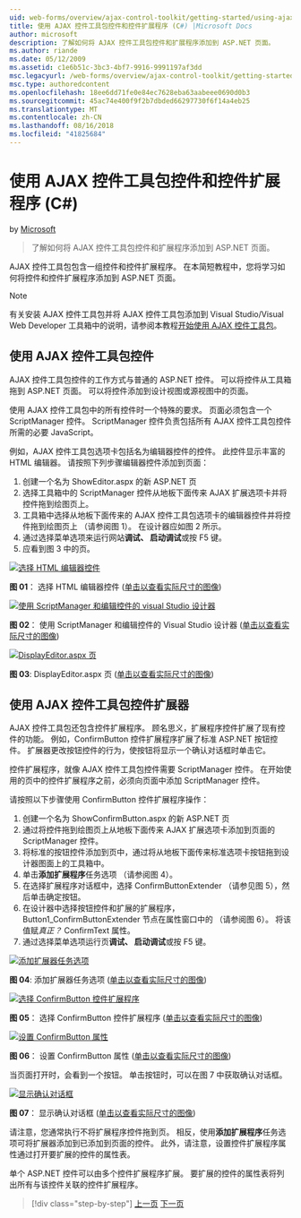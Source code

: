 ```yaml
---
uid: web-forms/overview/ajax-control-toolkit/getting-started/using-ajax-control-toolkit-controls-and-control-extenders-cs
title: 使用 AJAX 控件工具包控件和控件扩展程序 (C#) |Microsoft Docs
author: microsoft
description: 了解如何将 AJAX 控件工具包控件和扩展程序添加到 ASP.NET 页面。
ms.author: riande
ms.date: 05/12/2009
ms.assetid: c1e6b51c-3bc3-4bf7-9916-9991197af3dd
msc.legacyurl: /web-forms/overview/ajax-control-toolkit/getting-started/using-ajax-control-toolkit-controls-and-control-extenders-cs
msc.type: authoredcontent
ms.openlocfilehash: 18ee6dd71fe0e84ec7628eba63aabeee0690d0b3
ms.sourcegitcommit: 45ac74e400f9f2b7dbded66297730f6f14a4eb25
ms.translationtype: MT
ms.contentlocale: zh-CN
ms.lasthandoff: 08/16/2018
ms.locfileid: "41825684"
---
```

<a name="using-ajax-control-toolkit-controls-and-control-extenders-c"></a>使用 AJAX 控件工具包控件和控件扩展程序 (C#)
====================
by [Microsoft](https://github.com/microsoft)

> 了解如何将 AJAX 控件工具包控件和扩展程序添加到 ASP.NET 页面。


AJAX 控件工具包包含一组控件和控件扩展程序。 在本简短教程中，您将学习如何将控件和控件扩展程序添加到 ASP.NET 页面。

> [!NOTE] 
> 
> 有关安装 AJAX 控件工具包并将 AJAX 控件工具包添加到 Visual Studio/Visual Web Developer 工具箱中的说明，请参阅本教程[开始使用 AJAX 控件工具包](get-started-with-the-ajax-control-toolkit-cs.md)。


## <a name="using-ajax-control-toolkit-controls"></a>使用 AJAX 控件工具包控件

AJAX 控件工具包控件的工作方式与普通的 ASP.NET 控件。 可以将控件从工具箱拖到 ASP.NET 页面。 可以将控件添加到设计视图或源视图中的页面。

使用 AJAX 控件工具包中的所有控件时一个特殊的要求。 页面必须包含一个 ScriptManager 控件。 ScriptManager 控件负责包括所有 AJAX 控件工具包控件所需的必要 JavaScript。

例如，AJAX 控件工具包选项卡包括名为编辑器控件的控件。 此控件显示丰富的 HTML 编辑器。 请按照下列步骤编辑器控件添加到页面：

1. 创建一个名为 ShowEditor.aspx 的新 ASP.NET 页
2. 选择工具箱中的 ScriptManager 控件从地板下面传来 AJAX 扩展选项卡并将控件拖到绘图页上。
3. 工具箱中选择从地板下面传来的 AJAX 控件工具包选项卡的编辑器控件并将控件拖到绘图页上 （请参阅图 1）。 在设计器应如图 2 所示。
4. 通过选择菜单选项来运行网站**调试、 启动调试**或按 F5 键。
5. 应看到图 3 中的页。


[![选择 HTML 编辑器控件](using-ajax-control-toolkit-controls-and-control-extenders-cs/_static/image1.jpg)](using-ajax-control-toolkit-controls-and-control-extenders-cs/_static/image1.png)

**图 01**： 选择 HTML 编辑器控件 ([单击以查看实际尺寸的图像](using-ajax-control-toolkit-controls-and-control-extenders-cs/_static/image2.png))


[![使用 ScriptManager 和编辑控件的 visual Studio 设计器](using-ajax-control-toolkit-controls-and-control-extenders-cs/_static/image2.jpg)](using-ajax-control-toolkit-controls-and-control-extenders-cs/_static/image3.png)

**图 02**： 使用 ScriptManager 和编辑控件的 Visual Studio 设计器 ([单击以查看实际尺寸的图像](using-ajax-control-toolkit-controls-and-control-extenders-cs/_static/image4.png))


[![DisplayEditor.aspx 页](using-ajax-control-toolkit-controls-and-control-extenders-cs/_static/image3.jpg)](using-ajax-control-toolkit-controls-and-control-extenders-cs/_static/image5.png)

**图 03**: DisplayEditor.aspx 页 ([单击以查看实际尺寸的图像](using-ajax-control-toolkit-controls-and-control-extenders-cs/_static/image6.png))


## <a name="using-ajax-control-toolkit-control-extenders"></a>使用 AJAX 控件工具包控件扩展器

AJAX 控件工具包还包含控件扩展程序。 顾名思义，扩展程序控件扩展了现有控件的功能。 例如，ConfirmButton 控件扩展程序扩展了标准 ASP.NET 按钮控件。 扩展器更改按钮控件的行为，使按钮将显示一个确认对话框时单击它。

控件扩展程序，就像 AJAX 控件工具包控件需要 ScriptManager 控件。 在开始使用的页中的控件扩展程序之前，必须向页面中添加 ScriptManager 控件。

请按照以下步骤使用 ConfirmButton 控件扩展程序操作：

1. 创建一个名为 ShowConfirmButton.aspx 的新 ASP.NET 页
2. 通过将控件拖到绘图页上从地板下面传来 AJAX 扩展选项卡添加到页面的 ScriptManager 控件。
3. 将标准的按钮控件添加到页中，通过将从地板下面传来标准选项卡按钮拖到设计器图面上的工具箱中。
4. 单击**添加扩展程序**任务选项 （请参阅图 4）。
5. 在选择扩展程序对话框中，选择 ConfirmButtonExtender （请参见图 5），然后单击确定按钮。
6. 在设计器中选择按钮控件和扩展的扩展程序，Button1\_ConfirmButtonExtender 节点在属性窗口中的 （请参阅图 6）。 将该值赋*真正？* ConfirmText 属性。
7. 通过选择菜单选项运行页**调试、 启动调试**或按 F5 键。


[![添加扩展器任务选项](using-ajax-control-toolkit-controls-and-control-extenders-cs/_static/image4.jpg)](using-ajax-control-toolkit-controls-and-control-extenders-cs/_static/image7.png)

**图 04**: 添加扩展器任务选项 ([单击以查看实际尺寸的图像](using-ajax-control-toolkit-controls-and-control-extenders-cs/_static/image8.png))


[![选择 ConfirmButton 控件扩展程序](using-ajax-control-toolkit-controls-and-control-extenders-cs/_static/image5.jpg)](using-ajax-control-toolkit-controls-and-control-extenders-cs/_static/image9.png)

**图 05**： 选择 ConfirmButton 控件扩展程序 ([单击以查看实际尺寸的图像](using-ajax-control-toolkit-controls-and-control-extenders-cs/_static/image10.png))


[![设置 ConfirmButton 属性](using-ajax-control-toolkit-controls-and-control-extenders-cs/_static/image6.jpg)](using-ajax-control-toolkit-controls-and-control-extenders-cs/_static/image11.png)

**图 06**： 设置 ConfirmButton 属性 ([单击以查看实际尺寸的图像](using-ajax-control-toolkit-controls-and-control-extenders-cs/_static/image12.png))


当页面打开时，会看到一个按钮。 单击按钮时，可以在图 7 中获取确认对话框。


[![显示确认对话框](using-ajax-control-toolkit-controls-and-control-extenders-cs/_static/image7.jpg)](using-ajax-control-toolkit-controls-and-control-extenders-cs/_static/image13.png)

**图 07**： 显示确认对话框 ([单击以查看实际尺寸的图像](using-ajax-control-toolkit-controls-and-control-extenders-cs/_static/image14.png))


请注意，您通常执行不将扩展程序控件拖到页。 相反，使用**添加扩展程序**任务选项可将扩展器添加到已添加到页面的控件。 此外，请注意，设置控件扩展程序属性通过打开要扩展的控件的属性表。

单个 ASP.NET 控件可以由多个控件扩展程序扩展。 要扩展的控件的属性表将列出所有与该控件关联的控件扩展程序。

> [!div class="step-by-step"]
> [上一页](get-started-with-the-ajax-control-toolkit-cs.md)
> [下一页](creating-a-custom-ajax-control-toolkit-control-extender-cs.md)
